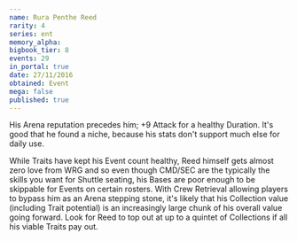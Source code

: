 ```yaml
---
name: Rura Penthe Reed
rarity: 4
series: ent
memory_alpha:
bigbook_tier: 8
events: 29
in_portal: true
date: 27/11/2016
obtained: Event
mega: false
published: true
---
```


His Arena reputation precedes him; +9 Attack for a healthy Duration. It's good that he found a niche, because his stats don't support much else for daily use.

While Traits have kept his Event count healthy, Reed himself gets almost zero love from WRG and so even though CMD/SEC are the typically the skills you want for Shuttle seating, his Bases are poor enough to be skippable for Events on certain rosters. With Crew Retrieval allowing players to bypass him as an Arena stepping stone, it's likely that his Collection value (including Trait potential) is an increasingly large chunk of his overall value going forward. Look for Reed to top out at up to a quintet of Collections if all his viable Traits pay out.
